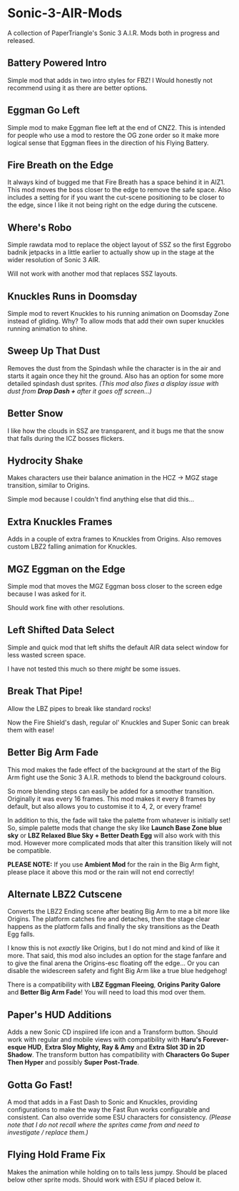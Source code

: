 # Sonic-3-AIR-Mods
A collection of PaperTriangle's Sonic 3 A.I.R. Mods both in progress and released.

## Battery Powered Intro
Simple mod that adds in two intro styles for FBZ! I Would honestly not recommend using it as there are better options.

## Eggman Go Left
Simple mod to make Eggman flee left at the end of CNZ2. This is intended for people who use a mod to restore the OG zone order so it make more logical sense that Eggman flees in the direction of his Flying Battery.

## Fire Breath on the Edge
It always kind of bugged me that Fire Breath has a space behind it in AIZ1. This mod moves the boss closer to the edge to remove the safe space. Also includes a setting for if you want the cut-scene positioning to be closer to the edge, since I like it not being right on the edge during the cutscene.

## Where's Robo
Simple rawdata mod to replace the object layout of SSZ so the first Eggrobo badnik jetpacks in a little earlier to actually show up in the stage at the wider resolution of Sonic 3 AIR.

Will not work with another mod that replaces SSZ layouts.

## Knuckles Runs in Doomsday
Simple mod to revert Knuckles to his running animation on Doomsday Zone instead of gliding. Why? To allow mods that add their own super knuckles running animation to shine.

## Sweep Up That Dust
Removes the dust from the Spindash while the character is in the air and starts it again once they hit the ground. Also has an option for some more detailed spindash dust sprites. *(This mod also fixes a display issue with dust from **Drop Dash +** after it goes off screen...)*

## Better Snow
I like how the clouds in SSZ are transparent, and it bugs me that the snow that falls during the ICZ bosses flickers.

## Hydrocity Shake
Makes characters use their balance animation in the HCZ → MGZ stage transition, similar to Origins.

Simple mod because I couldn't find anything else that did this...

## Extra Knuckles Frames
Adds in a couple of extra frames to Knuckles from Origins. Also removes custom LBZ2 falling animation for Knuckles.

## MGZ Eggman on the Edge
Simple mod that moves the MGZ Eggman boss closer to the screen edge because I was asked for it.

Should work fine with other resolutions.

## Left Shifted Data Select 
Simple and quick mod that left shifts the default AIR data select window for less wasted screen space.

I have not tested this much so there _might_ be some issues.

## Break That Pipe!
Allow the LBZ pipes to break like standard rocks!

Now the Fire Shield's dash, regular ol' Knuckles and Super Sonic can break them with ease!

## Better Big Arm Fade
This mod makes the fade effect of the background at the start of the Big Arm fight use the Sonic 3 A.I.R. methods to blend the background colours.

So more blending steps can easily be added for a smoother transition. Originally it was every 16 frames. This mod makes it every 8 frames by default, but also allows you to customise it to 4, 2, or every frame!

In addition to this, the fade will take the palette from whatever is initially set! So, simple palette mods that change the sky like **Launch Base Zone blue sky** or **LBZ Relaxed Blue Sky + Better Death Egg** will also work with this mod. However more complicated mods that alter this transition likely will not be compatible.

**PLEASE NOTE:** If you use **Ambient Mod** for the rain in the Big Arm fight, please place it above this mod or the rain will not end correctly!

## Alternate LBZ2 Cutscene
Converts the LBZ2 Ending scene after beating Big Arm to me a bit more like Origins. The platform catches fire and detaches, then the stage clear happens as the platform falls and finally the sky transitions as the Death Egg falls.

I know this is not _exactly_ like Origins, but I do not mind and kind of like it more. That said, this mod also includes an option for the stage fanfare and to give the final arena the Origins-esc floating off the edge... Or you can disable the widescreen safety and fight Big Arm like a true blue hedgehog!

There is a compatibility with **LBZ Eggman Fleeing**, **Origins Parity Galore** and **Better Big Arm Fade**! You will need to load this mod over them.

## Paper's HUD Additions
Adds a new Sonic CD inspiired life icon and a Transform button. Should work with regular and mobile views with compatibility with **Haru's Forever-esque HUD**, **Extra Sloy Mighty, Ray & Amy** and **Extra Slot 3D in 2D Shadow**. The transform button has compatibility with **Characters Go Super Then Hyper** and possibly **Super Post-Trade**.

## Gotta Go Fast!
A mod that adds in a Fast Dash to Sonic and Knuckles, providing configurations to make the way the Fast Run works configurable and consistent. Can also override some ESU characters for consistency. *(Please note that I do not recall where the sprites came from and need to investigate / replace them.)*

## Flying Hold Frame Fix
Makes the animation while holding on to tails less jumpy. Should be placed below other sprite mods. Should work with ESU if placed below it.
